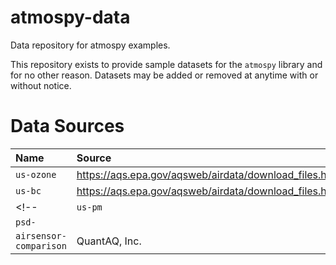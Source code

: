 # atmospy-data
Data repository for atmospy examples.

This repository exists to provide sample datasets for the `atmospy` library and for no other reason. Datasets may be added or removed at anytime with or without notice.

# Data Sources

| Name | Source | Notes |
|:-----|:-------|:------|
| `us-ozone` | https://aqs.epa.gov/aqsweb/airdata/download_files.html#Raw | The top 100 sites across the US with ozone data |
| `us-bc` | https://aqs.epa.gov/aqsweb/airdata/download_files.html#Raw | Complete set of Black Carbon data available from EPA |
<!-- | `us-pm`| https://aqs.epa.gov/aqsweb/airdata/download_files.html#Raw|
| `psd-` ||
| `airsensor-comparison` | QuantAQ, Inc. | -->